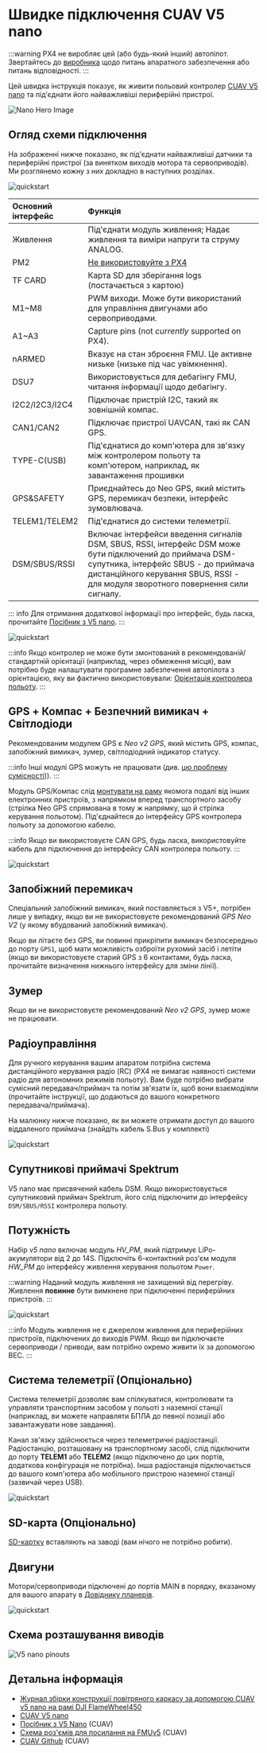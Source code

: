 # Швидке підключення CUAV V5 nano

:::warning PX4 не виробляє цей (або будь-який інший) автопілот. Звертайтесь до [виробника](https://store.cuav.net/) щодо питань апаратного забезпечення або питань відповідності.
:::

Цей швидка інструкція показує, як живити польовий контролер [CUAV V5 nano](../flight_controller/cuav_v5_nano.md) та під'єднати його найважливіші периферійні пристрої.

![Nano Hero Image](../../assets/flight_controller/cuav_v5_nano/v5_nano_01.png)

## Огляд схеми підключення

На зображенні нижче показано, як під'єднати найважливіші датчики та периферійні пристрої (за винятком виходів мотора та сервоприводів). Ми розглянемо кожну з них докладно в наступних розділах.

![quickstart](../../assets/flight_controller/cuav_v5_nano/connection/v5_nano_quickstart_02.png)

| Основний інтерфейс | Функція                                                                                                                                                                                                                               |
|:------------------ |:------------------------------------------------------------------------------------------------------------------------------------------------------------------------------------------------------------------------------------- |
| Живлення           | Під'єднати модуль живлення; Надає живлення та виміри напруги та струму ANALOG.                                                                                                                                                        |
| PM2                | [Не використовуйте з PX4](../flight_controller/cuav_v5_nano.md#compatibility_pm2)                                                                                                                                                     |
| TF CARD            | Карта SD для зберігання logs (постачається з картою)                                                                                                                                                                                  |
| M1~M8              | PWM виходи. Може бути використаний для управління двигунами або сервоприводами.                                                                                                                                                       |
| A1~A3              | Capture pins (not _currently_ supported on PX4).                                                                                                                                                                                      |
| nARMED             | Вказує на стан зброєння FMU. Це активне низьке (низьке під час увімкнення).                                                                                                                                                           |
| DSU7               | Використовується для дебагінгу FMU, читання інформації щодо дебагінгу.                                                                                                                                                                |
| I2C2/I2C3/I2C4     | Підключає пристрій I2C, такий як зовнішній компас.                                                                                                                                                                                    |
| CAN1/CAN2          | Підключає пристрої UAVCAN, такі як CAN GPS.                                                                                                                                                                                           |
| TYPE-C\(USB\)    | Під'єднатися до комп'ютера для зв'язку між контролером польоту та комп'ютером, наприклад, як завантаження прошивки                                                                                                                    |
| GPS&SAFETY         | Приєднайтесь до Neo GPS, який містить GPS, перемикач безпеки, інтерфейс зумовлювача.                                                                                                                                                  |
| TELEM1/TELEM2      | Під'єднатися до системи телеметрії.                                                                                                                                                                                                   |
| DSM/SBUS/RSSI      | Включає інтерфейси введення сигналів DSM, SBUS, RSSI, інтерфейс DSM може бути підключений до приймача DSM-супутника, інтерфейс SBUS - до приймача дистанційного керування SBUS, RSSI - для модуля зворотного повернення сили сигналу. |

::: info Для отримання додаткової інформації про інтерфейс, будь ласка, прочитайте [Посібник з V5 nano](http://manual.cuav.net/V5-nano.pdf).
:::

![quickstart](../../assets/flight_controller/cuav_v5_nano/connection/v5_nano_quickstart_03.png)

:::info Якщо контролер не може бути змонтований в рекомендованій/стандартній орієнтації (наприклад, через обмеження місця), вам потрібно буде налаштувати програмне забезпечення автопілота з орієнтацією, яку ви фактично використовували: [Орієнтація контролера польоту](../gps_compass/rtk_gps.md).
:::

## GPS + Компас + Безпечний вимикач + Світлодіоди

Рекомендованим модулем GPS є _Neo v2 GPS_, який містить GPS, компас, запобіжний вимикач, зумер, світлодіодний індикатор статусу.

:::info Інші модулі GPS можуть не працювати (див. [цю проблему сумісності](../flight_controller/cuav_v5_nano.md#compatibility_gps))).
:::

Модуль GPS/Компас слід [монтувати на раму](../assembly/mount_gps_compass.md) якомога подалі від інших електронних пристроїв, з напрямком вперед транспортного засобу (стрілка Neo GPS спрямована в тому ж напрямку, що й стрілка керування польотом). Під'єднайтеся до інтерфейсу GPS контролера польоту за допомогою кабелю.

:::info
Якщо ви використовуєте CAN GPS, будь ласка, використовуйте кабель для підключення до інтерфейсу CAN контролера польоту.
:::

![quickstart](../../assets/flight_controller/cuav_v5_nano/connection/v5_nano_quickstart_04.png)

## Запобіжний перемикач

Спеціальний запобіжний вимикач, який поставляється з V5+, потрібен лише у випадку, якщо ви не використовуєте рекомендований _GPS Neo V2_ (у якому вбудований запобіжний вимикач).

Якщо ви літаєте без GPS, ви повинні прикріпити вимикач безпосередньо до порту `GPS1`, щоб мати можливість озброїти рухомий засіб і летіти (якщо ви використовуєте старий GPS з 6 контактами, будь ласка, прочитайте визначення нижнього інтерфейсу для зміни лінії).

## Зумер

Якщо ви не використовуєте рекомендований _Neo v2 GPS_, зумер може не працювати.

## Радіоуправління

Для ручного керування вашим апаратом потрібна система дистанційного керування радіо (RC) (PX4 не вимагає наявності системи радіо для автономних режимів польоту). Вам буде потрібно вибрати сумісний передавач/приймач та потім зв'язати їх, щоб вони взаємодіяли (прочитайте інструкції, що додаються до вашого конкретного передавача/приймача).

На малюнку нижче показано, як ви можете отримати доступ до вашого віддаленого приймача (знайдіть кабель S.Bus у комплекті)

![quickstart](../../assets/flight_controller/cuav_v5_nano/connection/v5_nano_quickstart_05.png)

## Супутникові приймачі Spektrum

V5 nano має присвячений кабель DSM. Якщо використовується супутниковий приймач Spektrum, його слід підключити до інтерфейсу `DSM/SBUS/RSSI` контролера польоту.

## Потужність

Набір _v5 nano_ включає модуль _HV_PM_, який підтримує LiPo-акумулятори від 2 до 14S. Підключіть 6-контактний роз'єм модуля _HW_PM_ до інтерфейсу живлення керування польотом `Power`.

:::warning
Наданий модуль живлення не захищений від перегріву. Живлення **повинне** бути вимкнене при підключенні периферійних пристроїв.
:::

![quickstart](../../assets/flight_controller/cuav_v5_nano/connection/v5_nano_quickstart_06.png)

:::info
Модуль живлення не є джерелом живлення для периферійних пристроїв, підключених до виходів PWM.
Якщо ви підключаєте сервоприводи / приводи, вам потрібно окремо живити їх за допомогою BEC.
:::

## Система телеметрії (Опціонально)

Система телеметрії дозволяє вам спілкуватися, контролювати та управляти транспортним засобом у польоті з наземної станції (наприклад, ви можете направляти БПЛА до певної позиції або завантажувати нове завдання).

Канал зв'язку здійснюється через телеметричні радіостанції. Радіостанцію, розташовану на транспортному засобі, слід підключити до порту **TELEM1** або **TELEM2** (якщо підключено до цих портів, додаткова конфігурація не потрібна). Інша радіостанція підключається до вашого комп'ютера або мобільного пристрою наземної станції (зазвичай через USB).

![quickstart](../../assets/flight_controller/cuav_v5_nano/connection/v5_nano_quickstart_07.png)

<a id="sd_card"></a>

## SD-карта (Опціонально)

[SD-картку](../getting_started/px4_basic_concepts.md#sd-cards-removable-memory) вставляють на заводі (вам нічого не потрібно робити).

## Двигуни

Мотори/сервоприводи підключені до портів MAIN в порядку, вказаному для вашого апарату в [Довіднику планерів](../airframes/airframe_reference.md).

![quickstart](../../assets/flight_controller/cuav_v5_nano/connection/v5_nano_quickstart_06.png)

## Схема розташування виводів

![V5 nano pinouts](../../assets/flight_controller/cuav_v5_nano/v5_nano_pinouts.png)

## Детальна інформація

- [Журнал збірки конструкції повітряного каркасу за допомогою CUAV v5 nano на рамі DJI FlameWheel450](../frames_multicopter/dji_f450_cuav_5nano.md)
- [CUAV V5 nano ](../flight_controller/cuav_v5_nano.md)
- [Посібник з V5 Nano](http://manual.cuav.net/V5-nano.pdf) (CUAV)
- [Схема роз'ємів для посилання на FMUv5](https://docs.google.com/spreadsheets/d/1-n0__BYDedQrc_2NHqBenG1DNepAgnHpSGglke-QQwY/edit#gid=912976165) (CUAV)
- [CUAV Github](https://github.com/cuav) (CUAV)

